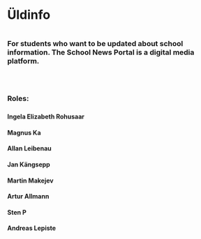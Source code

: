 <h1>Üldinfo<h1> 
<h3>For students who want to be updated about school information. The School News Portal is a digital media platform. <h3>
<br>
<h3>Roles:<h3>
<h4>Ingela Elizabeth Rohusaar <h4>
<h4>Magnus Ka<h4> 
<h4>Allan Leibenau<h4> 
<h4>Jan Kängsepp<h4> 
<h4>Martin Makejev<h4> 
<h4>Artur Allmann<h4> 
<h4>Sten P<h4> 
<h4>Andreas Lepiste<h4> 
